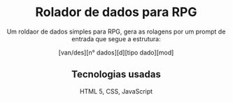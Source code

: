 <div align='center'>
    <h1>Rolador de dados para RPG</h1>
    <p>Um roldaor de dados simples para RPG, gera as rolagens por um prompt de entrada que segue a estrutura:</p>
    <p>[van/des][n° dados][d][tipo dado][mod]</p>
    <h2>Tecnologias usadas</h2>
    <p>HTML 5, CSS, JavaScript</p>
</div> 
